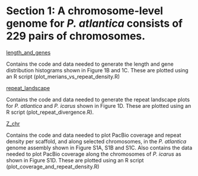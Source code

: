 # Section 1: A chromosome-level genome for *P. atlantica* consists of 229 pairs of chromosomes.

[length_and_genes](<https://github.com/charlottewright/P_atlantica_genome/tree/main/1_genome/length_and_genes>)

Contains the code and data needed to generate the length and gene distribution histograms shown in Figure 1B and 1C. These are plotted using an R script (plot_merians_vs_repeat_density.R)

[repeat_landscape](<https://github.com/charlottewright/P_atlantica_genome/tree/main/1_genome/repeat_landscape>)

Contains the code and data needed to generate the repeat landscape plots for *P. atlantica* and *P. icarus* shown in Figure 1D. These are plotted using an R script (plot_repeat_divergence.R).

[Z_chr](<https://github.com/charlottewright/P_atlantica_genome/tree/main/1_genome/Z_chr>)

Contains the code and data needed to plot PacBio coverage and repeat density per scaffold, and along selected chromosomes, in the *P. atlantica* genome assembly shown in Figure S1A, S1B and S1C. Also contains the data needed to plot PacBio coverage along the chromosomes of *P. icarus* as shown in Figure S1D. These are plotted using an R script (plot_coverage_and_repeat_density.R)


